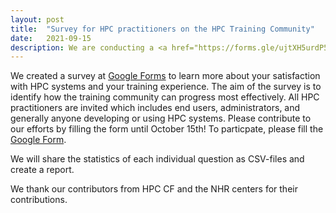 ```yaml
---
layout: post
title:  "Survey for HPC practitioners on the HPC Training Community"
date:   2021-09-15
description: We are conducting a <a href="https://forms.gle/ujtXH5urdP5CwKsR7">survey</a> for HPC practitioners to identify how the training community can progress most effectively. Please contribute to our efforts by filling the form until October 15th!
---
```


We created a survey at [Google Forms](https://forms.gle/ujtXH5urdP5CwKsR7) to learn more about your satisfaction with HPC systems and your training experience.
The aim of the survey is to identify how the training community can progress most effectively.
All HPC practitioners are invited which includes end users, administrators, and generally anyone developing or using HPC systems.
Please contribute to our efforts by filling the form until October 15th!
To particpate, please fill the [Google Form](https://forms.gle/ujtXH5urdP5CwKsR7).

We will share the statistics of each individual question as CSV-files and create a report.

We thank our contributors from HPC CF and the NHR centers for their contributions.
